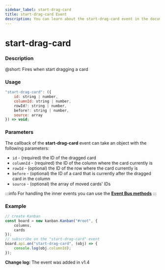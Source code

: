 ```yaml
---
sidebar_label: start-drag-card
title: start-drag-card Event
description: You can learn about the start-drag-card event in the documentation of the DHTMLX JavaScript Kanban library. Browse developer guides and API reference, try out code examples and live demos, and download a free 30-day evaluation version of DHTMLX Kanban.
---
```


# start-drag-card

### Description

@short: Fires when start dragging a card

### Usage

~~~jsx {}
"start-drag-card": ({
    id: string | number,
    columnId: string | number,
    rowId?: string | number,
    before?: string | number,
    source: array
}) => void;
~~~

### Parameters

The callback of the **start-drag-card** event can take an object with the following parameters:

- `id` - (required) the ID of the dragged card
- `columnId` - (required) the ID of the column where the card currently is
- `rowId` - (optional)  the ID of the row where the card currently is
- `before` - (optional) the ID of a card that is currently after the dragged card in the column
- `source` - (optional) the array of moved cards' IDs

:::info
For handling the inner events you can use the [**Event Bus methods**](api/api_overview.md/#event-bus-methods)
:::

### Example

~~~jsx {7-9}
// create Kanban
const board = new kanban.Kanban("#root", {
	columns,
	cards
});
// subscribe on the "start-drag-card" event
board.api.on("start-drag-card", (obj) => {
	console.log(obj.columnId);
});
~~~

**Change log:** The event was added in v1.4